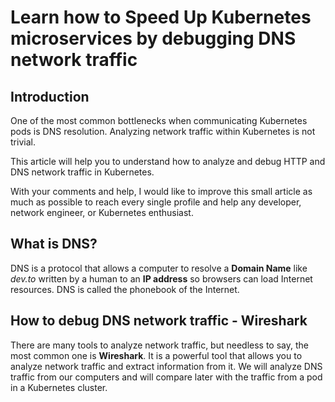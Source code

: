 # Learn how to Speed Up Kubernetes microservices by debugging DNS network traffic

## Introduction

One of the most common bottlenecks when communicating Kubernetes pods is DNS resolution. Analyzing network traffic within Kubernetes is not trivial.

This article will help you to understand how to analyze and debug HTTP and DNS network traffic in Kubernetes.

With your comments and help, I would like to improve this small article as much as possible to reach every single profile and help any developer, network engineer, or Kubernetes enthusiast.

## What is DNS?

DNS is a protocol that allows a computer to resolve a **Domain Name** like *dev.to* written by a human to an **IP address** so browsers can load Internet resources. DNS is called the phonebook of the Internet.

## How to debug DNS network traffic - Wireshark

There are many tools to analyze network traffic, but needless to say, the most common one is **Wireshark**. It is a powerful tool that allows you to analyze network traffic and extract information from it. We will analyze DNS traffic from our computers and will compare later with the traffic from a pod in a Kubernetes cluster.

